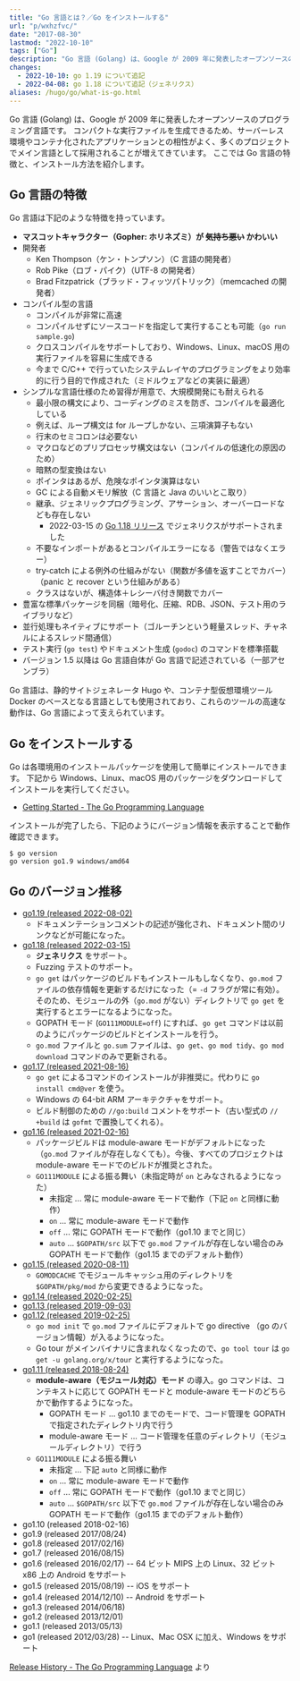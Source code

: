 ```yaml
---
title: "Go 言語とは？／Go をインストールする"
url: "p/wxhzfvc/"
date: "2017-08-30"
lastmod: "2022-10-10"
tags: ["Go"]
description: "Go 言語 (Golang) は、Google が 2009 年に発表したオープンソースのプログラミング言語です。ここでは Go 言語の特徴と、インストール方法を紹介します。"
changes:
  - 2022-10-10: go 1.19 について追記
  - 2022-04-08: go 1.18 について追記（ジェネリクス）
aliases: /hugo/go/what-is-go.html
---
```


Go 言語 (Golang) は、Google が 2009 年に発表したオープンソースのプログラミング言語です。
コンパクトな実行ファイルを生成できるため、サーバーレス環境やコンテナ化されたアプリケーションとの相性がよく、多くのプロジェクトでメイン言語として採用されることが増えてきています。
ここでは Go 言語の特徴と、インストール方法を紹介します。

Go 言語の特徴
----

Go 言語は下記のような特徴を持っています。

* __マスコットキャラクター（Gopher: ホリネズミ）が ~~気持ち悪い~~ かわいい__
* 開発者
  * Ken Thompson（ケン・トンプソン）（C 言語の開発者）
  * Rob Pike（ロブ・パイク）（UTF-8 の開発者）
  * Brad Fitzpatrick（ブラッド・フィッツパトリック）（memcached の開発者）
* コンパイル型の言語
  * コンパイルが非常に高速
  * コンパイルせずにソースコードを指定して実行することも可能（`go run sample.go`)
  * クロスコンパイルをサポートしており、Windows、Linux、macOS 用の実行ファイルを容易に生成できる
  * 今まで C/C++ で行っていたシステムレイヤのプログラミングをより効率的に行う目的で作成された（ミドルウェアなどの実装に最適）
* シンプルな言語仕様のため習得が用意で、大規模開発にも耐えられる
  * 最小限の構文により、コーディングのミスを防ぎ、コンパイルを最適化している
  * 例えば、ループ構文は for ループしかない、三項演算子もない
  * 行末のセミコロンは必要ない
  * マクロなどのプリプロセッサ構文はない（コンパイルの低速化の原因のため）
  * 暗黙の型変換はない
  * ポインタはあるが、危険なポインタ演算はない
  * GC による自動メモリ解放（C 言語と Java のいいとこ取り）
  * 継承、ジェネリックプログラミング、アサーション、オーバーロードなども存在しない
    * 2022-03-15 の [Go 1.18 リリース](https://go.dev/doc/go1.18) でジェネリクスがサポートされました
  * 不要なインポートがあるとコンパイルエラーになる（警告ではなくエラー）
  * try-catch による例外の仕組みがない（関数が多値を返すことでカバー）（panic と recover という仕組みがある）
  * クラスはないが、構造体＋レシーバ付き関数でカバー
* 豊富な標準パッケージを同梱（暗号化、圧縮、RDB、JSON、テスト用のライブラリなど）
* 並行処理もネイティブにサポート（ゴルーチンという軽量スレッド、チャネルによるスレッド間通信）
* テスト実行 (`go test`) やドキュメント生成 (`godoc`) のコマンドを標準搭載
* バージョン 1.5 以降は Go 言語自体が Go 言語で記述されている（一部アセンブラ）

Go 言語は、静的サイトジェネレータ Hugo や、コンテナ型仮想環境ツール Docker のベースとなる言語としても使用されており、これらのツールの高速な動作は、Go 言語によって支えられています。


Go をインストールする
----

Go は各環境用のインストールパッケージを使用して簡単にインストールできます。
下記から Windows、Linux、macOS 用のパッケージをダウンロードしてインストールを実行してください。

- [Getting Started - The Go Programming Language](https://golang.org/doc/install)

インストールが完了したら、下記のようにバージョン情報を表示することで動作確認できます。

```console
$ go version
go version go1.9 windows/amd64
```


Go のバージョン推移
----

- [go1.19 (released 2022-08-02)](https://go.dev/doc/go1.19)
  - ドキュメンテーションコメントの記述が強化され、ドキュメント間のリンクなどが可能になった。
- [go1.18 (released 2022-03-15)](https://go.dev/doc/go1.18)
  - __ジェネリクス__ をサポート。
  - Fuzzing テストのサポート。
  - `go get` はパッケージのビルドもインストールもしなくなり、`go.mod` ファイルの依存情報を更新するだけになった（= `-d` フラグが常に有効）。そのため、モジュールの外（`go.mod` がない）ディレクトリで `go get` を実行するとエラーになるようになった。
  - GOPATH モード (`GO111MODULE=off`) にすれば、`go get` コマンドは以前のようにパッケージのビルドとインストールを行う。
  - `go.mod` ファイルと `go.sum` ファイルは、`go get`、`go mod tidy`、`go mod download` コマンドのみで更新される。
- [go1.17 (released 2021-08-16)](https://go.dev/doc/go1.17)
  - `go get` によるコマンドのインストールが非推奨に。代わりに `go install cmd@ver` を使う。
  - Windows の 64-bit ARM アーキテクチャをサポート。
  - ビルド制御のための `//go:build` コメントをサポート（古い型式の `// +build` は `gofmt` で置換してくれる）。
- [go1.16 (released 2021-02-16)](https://go.dev/doc/go1.16)
  - パッケージビルドは module-aware モードがデフォルトになった（`go.mod` ファイルが存在しなくても）。今後、すべてのプロジェクトは module-aware モードでのビルドが推奨とされた。
  - `GO111MODULE` による振る舞い（未指定時が `on` とみなされるようになった）
    - 未指定 ... 常に module-aware モードで動作（下記 `on` と同様に動作）
    - `on` ... 常に module-aware モードで動作
    - `off` ... 常に GOPATH モードで動作（go1.10 までと同じ）
    - `auto` ... `$GOPATH/src` 以下で `go.mod` ファイルが存在しない場合のみ GOPATH モードで動作（go1.15 までのデフォルト動作）
- [go1.15 (released 2020-08-11)](https://go.dev/doc/go1.15)
  - `GOMODCACHE` でモジュールキャッシュ用のディレクトリを `$GOPATH/pkg/mod` から変更できるようになった。
- [go1.14 (released 2020-02-25)](https://go.dev/doc/go1.14)
- [go1.13 (released 2019-09-03)](https://go.dev/doc/go1.13)
- [go1.12 (released 2019-02-25)](https://go.dev/doc/go1.12)
  - `go mod init` で `go.mod` ファイルにデフォルトで go directive （go のバージョン情報）が入るようになった。
  - Go tour がメインバイナリに含まれなくなったので、`go tool tour` は `go get -u golang.org/x/tour` と実行するようになった。
- [go1.11 (released 2018-08-24)](https://go.dev/doc/go1.11)
  - __module-aware（モジュール対応）モード__ の導入。go コマンドは、コンテキストに応じて GOPATH モードと module-aware モードのどちらかで動作するようになった。
    - GOPATH モード ... go1.10 までのモードで、コード管理を GOPATH で指定されたディレクトリ内で行う
    - module-aware モード ... コード管理を任意のディレクトリ（モジュールディレクトリ）で行う
  - `GO111MODULE` による振る舞い
    - 未指定 ... 下記 `auto` と同様に動作
    - `on` ... 常に module-aware モードで動作
    - `off` ... 常に GOPATH モードで動作（go1.10 までと同じ）
    - `auto` ... `$GOPATH/src` 以下で `go.mod` ファイルが存在しない場合のみ GOPATH モードで動作（go1.15 までのデフォルト動作）
- go1.10 (released 2018-02-16)
- go1.9 (released 2017/08/24)
- go1.8 (released 2017/02/16)
- go1.7 (released 2016/08/15)
- go1.6 (released 2016/02/17) -- 64 ビット MIPS 上の Linux、32 ビット x86 上の Android をサポート
- go1.5 (released 2015/08/19) -- iOS をサポート
- go1.4 (released 2014/12/10) -- Android をサポート
- go1.3 (released 2014/06/18)
- go1.2 (released 2013/12/01)
- go1.1 (released 2013/05/13)
- go1 (released 2012/03/28) -- Linux、Mac OSX に加え、Windows をサポート

[Release History - The Go Programming Language](https://golang.org/doc/devel/release.html) より

